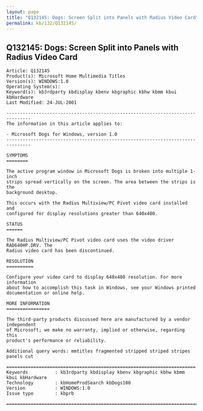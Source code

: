 ```yaml
---
layout: page
title: "Q132145: Dogs: Screen Split into Panels with Radius Video Card"
permalink: kb/132/Q132145/
---
```


## Q132145: Dogs: Screen Split into Panels with Radius Video Card

	Article: Q132145
	Product(s): Microsoft Home Multimedia Titles
	Version(s): WINDOWS:1.0
	Operating System(s): 
	Keyword(s): kb3rdparty kbdisplay kbenv kbgraphic kbhw kbmm kbui kbHardware
	Last Modified: 24-JUL-2001
	
	-------------------------------------------------------------------------------
	The information in this article applies to:
	
	- Microsoft Dogs for Windows, version 1.0 
	-------------------------------------------------------------------------------
	
	SYMPTOMS
	========
	
	The active program window in Microsoft Dogs is broken into multiple 1-inch
	strips spread vertically on the screen. The area between the strips is the
	background desktop.
	
	This occurs with the Radius Multiview/PC Pivot video card installed and
	configured for display resolutions greater than 640x480.
	
	STATUS
	======
	
	The Radius Multiview/PC Pivot video card uses the video driver RAD640HP.DRV. The
	Radius video card has been discontinued.
	
	RESOLUTION
	==========
	
	Configure your video card to display 640x480 resolution. For more information
	about how to accomplish this task in Windows, see your Windows printed
	documentation or online help.
	
	MORE INFORMATION
	================
	
	The third-party products discussed here are manufactured by a vendor independent
	of Microsoft; we make no warranty, implied or otherwise, regarding this
	product's performance or reliability.
	
	Additional query words: mmtitles fragmented stripped striped stripes panels cut
	
	======================================================================
	Keywords          : kb3rdparty kbdisplay kbenv kbgraphic kbhw kbmm kbui kbHardware 
	Technology        : kbHomeProdSearch kbDogs100
	Version           : WINDOWS:1.0
	Issue type        : kbprb
	
	=============================================================================
	
